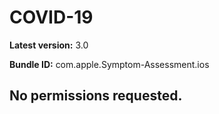 # COVID-19

**Latest version:** 3.0

**Bundle ID:** com.apple.Symptom-Assessment.ios

## No permissions requested.

